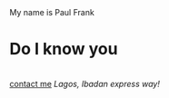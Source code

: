 <html>
<head>
<meta name="viewport" content="width=device-width"/>
<Link href="Style.css" rel="stylesheet"/>
</head>
<body>
My name is Paul Frank 
<H1> Do I know you</H1><br/><a href="mailto:mperoreue@gmail.com">contact me</a>
<em><cite>Lagos, Ibadan express way!</cite></em>
</body>
</html>

